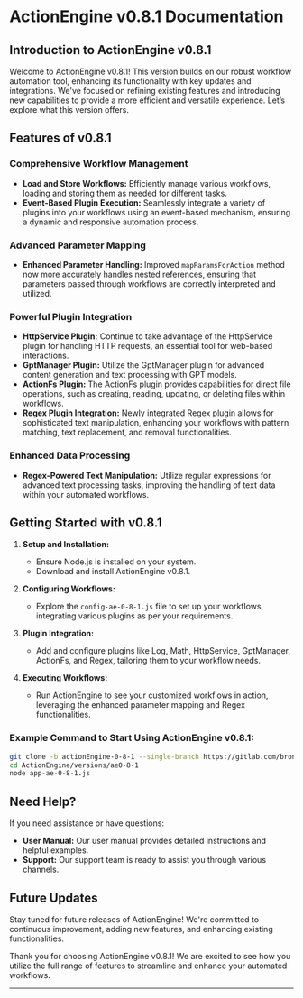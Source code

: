 # ActionEngine v0.8.1 Documentation

## Introduction to ActionEngine v0.8.1

Welcome to ActionEngine v0.8.1! This version builds on our robust workflow automation tool, enhancing its functionality with key updates and integrations. We've focused on refining existing features and introducing new capabilities to provide a more efficient and versatile experience. Let’s explore what this version offers.

## Features of v0.8.1

### Comprehensive Workflow Management
- **Load and Store Workflows:** Efficiently manage various workflows, loading and storing them as needed for different tasks.
- **Event-Based Plugin Execution:** Seamlessly integrate a variety of plugins into your workflows using an event-based mechanism, ensuring a dynamic and responsive automation process.

### Advanced Parameter Mapping
- **Enhanced Parameter Handling:** Improved `mapParamsForAction` method now more accurately handles nested references, ensuring that parameters passed through workflows are correctly interpreted and utilized.

### Powerful Plugin Integration
- **HttpService Plugin:** Continue to take advantage of the HttpService plugin for handling HTTP requests, an essential tool for web-based interactions.
- **GptManager Plugin:** Utilize the GptManager plugin for advanced content generation and text processing with GPT models.
- **ActionFs Plugin:** The ActionFs plugin provides capabilities for direct file operations, such as creating, reading, updating, or deleting files within workflows.
- **Regex Plugin Integration:** Newly integrated Regex plugin allows for sophisticated text manipulation, enhancing your workflows with pattern matching, text replacement, and removal functionalities.

### Enhanced Data Processing
- **Regex-Powered Text Manipulation:** Utilize regular expressions for advanced text processing tasks, improving the handling of text data within your automated workflows.

## Getting Started with v0.8.1

1. **Setup and Installation:**
   - Ensure Node.js is installed on your system.
   - Download and install ActionEngine v0.8.1.

2. **Configuring Workflows:**
   - Explore the `config-ae-0-8-1.js` file to set up your workflows, integrating various plugins as per your requirements.

3. **Plugin Integration:**
   - Add and configure plugins like Log, Math, HttpService, GptManager, ActionFs, and Regex, tailoring them to your workflow needs.

4. **Executing Workflows:**
   - Run ActionEngine to see your customized workflows in action, leveraging the enhanced parameter mapping and Regex functionalities.

### Example Command to Start Using ActionEngine v0.8.1:

```bash
git clone -b actionEngine-0-8-1 --single-branch https://gitlab.com/bronzwik/dotinaction.git ActionEngine
cd ActionEngine/versions/ae0-8-1
node app-ae-0-8-1.js
```

## Need Help?

If you need assistance or have questions:
- **User Manual:** Our user manual provides detailed instructions and helpful examples.
- **Support:** Our support team is ready to assist you through various channels.

## Future Updates

Stay tuned for future releases of ActionEngine! We're committed to continuous improvement, adding new features, and enhancing existing functionalities.

Thank you for choosing ActionEngine v0.8.1! We are excited to see how you utilize the full range of features to streamline and enhance your automated workflows.

---

